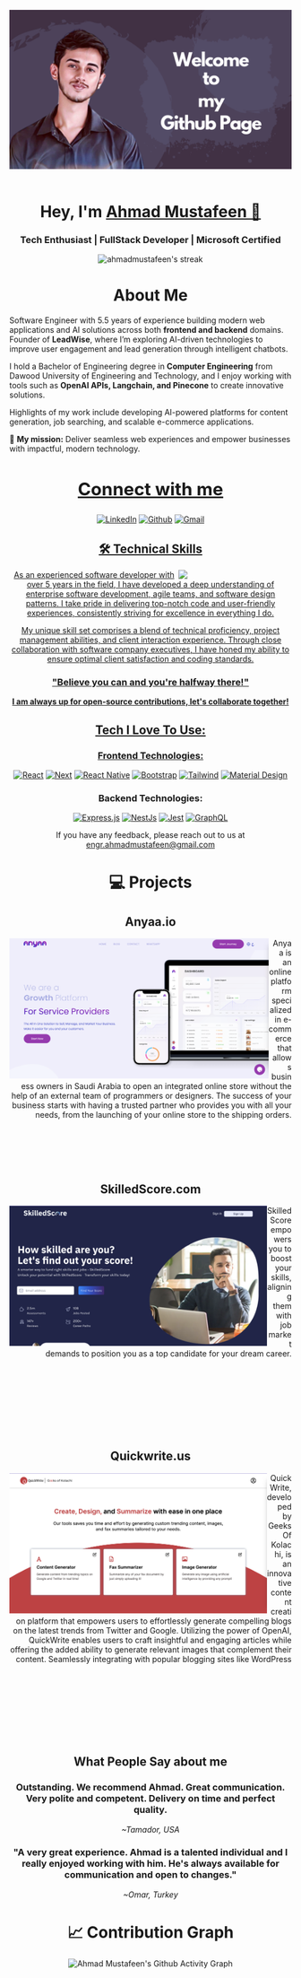 ![GitHubBanner](https://github.com/ahmadmustafeen/ahmadmustafeen/blob/09f8e665a705f518cde8ca88489aaa4f0007c94b/Github.png)
<br/>
<br/>


<h1 align="center" >Hey, I'm <a href="https://ahmadmustafeen.com" target="_blank"> Ahmad Mustafeen 👋</a>
<br/>

### <h3 align="center">Tech Enthusiast | FullStack Developer | Microsoft Certified </h3>

<p align="center">
    <img title="🔥 Get streak stats for your profile at git.io/streak-stats" alt="ahmadmustafeen's streak" src="https://streak-stats.demolab.com/?user=ahmadmustafeen&theme=monokai-metallian&hide_border=true"/>
</p>
 
## <h1 align="center"> About Me </h1>

Software Engineer with 5.5 years of experience building modern web applications and AI solutions across both **frontend and backend** domains. Founder of **LeadWise**, where I’m exploring AI-driven technologies to improve user engagement and lead generation through intelligent chatbots.

I hold a Bachelor of Engineering degree in **Computer Engineering** from Dawood University of Engineering and Technology, and I enjoy working with tools such as **OpenAI APIs, Langchain, and Pinecone** to create innovative solutions.

Highlights of my work include developing AI-powered platforms for content generation, job searching, and scalable e-commerce applications.  

🚀 **My mission:** Deliver seamless web experiences and empower businesses with impactful, modern technology.


   <div align="center">

## <a  href="https://www.linkedin.com/in/ahmadmustafeen" target="_blank"><h2 align="center">Connect with me</h2></a>

<p align="center">
<a  href="https://www.linkedin.com/in/ahmadmustafeen" target="_blank"><img alt="LinkedIn" src="https://img.shields.io/badge/linkedin%20-%230077B5.svg?&style=for-the-badge&logo=linkedin&logoColor=white" /></a>
<a href="https://github.com/ahmadmustafeen" target="_blank"><img alt="Github" src="https://img.shields.io/badge/GitHub-100000?style=for-the-badge&logo=github&logoColor=white"/></a>
<a href="mailto:engr.ahmadmustafeen@gmail.com"><img  alt="Gmail" src="https://img.shields.io/badge/Gmail-D14836?style=for-the-badge&logo=gmail&logoColor=white" />

</p>
 <div align="center">

## 🛠 Technical Skills
   
   <img width="40%" align="right"   src="https://user-images.githubusercontent.com/90326051/196059543-f26eed56-e331-4211-8c0f-7ec25ab482de.png">

As an experienced software developer with over 5 years in the field, I have developed a deep understanding of enterprise software development, agile teams, and software design patterns. I take pride in delivering top-notch code and user-friendly experiences, consistently striving for excellence in everything I do.

My unique skill set comprises a blend of technical proficiency, project management abilities, and client interaction experience. Through close collaboration with software company executives, I have honed my ability to ensure optimal client satisfaction and coding standards.

### "Believe you can and you're halfway there!"

**I am always up for open-source contributions, let's collaborate together!**

## Tech I Love To Use:

### Frontend Technologies:

<p align="center"> 
  <a href="#"><img alt="React" src="https://img.shields.io/badge/React-20232a.svg?logo=react&logoColor=%2361DAFB"></a>
     <a href="#"><img alt="Next" src="https://img.shields.io/badge/NextJs-000000.svg?logo=Next.Js&logoColor=white"></a>
     <a href="#"><img alt="React Native" src="https://img.shields.io/badge/React%20Native-20232a.svg?logo=react&logoColor=%2361DAFB"></a>
    <a href="#"><img alt="Bootstrap" src="https://img.shields.io/badge/Bootstrap-7952B3.svg?logo=bootstrap&logoColor=white"></a>
    <a href="#"><img alt="Tailwind" src="https://img.shields.io/badge/-Tailwind-E8E8E8?logo=tailwindcss&logoColor=black%22"></a>
    <a href="#"><img alt="Material Design" src="https://img.shields.io/badge/Material%20Design-0081CB.svg?logo=material-design&logoColor=white"></a>
</p>

### Backend Technologies:

<p align="center"> 
<a href="#"><img alt="Express.js" src="https://img.shields.io/badge/Express.js-404d59.svg?logo=express&logoColor=white"></a>
    <a href="#"><img alt="NestJs" src="https://custom-icon-badges.demolab.com/badge/jest-ea2845.svg?logo=nestjs"></a>
    <a href="#"><img alt="Jest" src="https://custom-icon-badges.demolab.com/badge/jest-ff3c0c.svg?logo=jest"></a>
    <a href="#"><img alt="GraphQL" src="https://img.shields.io/badge/GraphQL-fff.svg?logo=graphql&logoColor=e10098"></a>
</p>

If you have any feedback, please reach out to us at engr.ahmadmustafeen@gmail.com

<h1 align="center">💻 Projects</h1>



## <h2>Anyaa.io</h2> 
    
<img height="250px" align="left"   src="https://github.com/ahmadmustafeen/ahmadmustafeen/blob/df6a870ab0844029227ffb6d52e5d012a0188dd0/anyaa.png">
   
<p align="right" height="250px">
    Anyaa is an online platform specialized in e-commerce that allows business owners in Saudi Arabia to open an integrated online store without the help of an external team of programmers or designers. The success of your business starts with having a trusted partner who provides you with all your needs, from the launching of your online store to the shipping orders.
</p>
<br/>
<br/>
<br/>
<br/>


## <h2>SkilledScore.com</h2>


    
<img  height="250px" align="left"   src="https://github.com/ahmadmustafeen/ahmadmustafeen/blob/af8cbc8af753f715085e8c71a4097dddac8d1fc3/skilledscore.png">
   
<p align="right" height="250px">
  SkilledScore empowers you to boost your skills, aligning them with job market demands to position you as a top candidate for your dream career.
</p>

<br/>
<br/>
<br/>
<br/>
<br/>
<br/>
<br/>


## <h2>Quickwrite.us</h2>


    
<img  height="250px" align="left"   src="https://github.com/ahmadmustafeen/ahmadmustafeen/blob/af8cbc8af753f715085e8c71a4097dddac8d1fc3/quickwrite.png">
   
<p align="right" height="250px">
  QuickWrite, developed by Geeks Of Kolachi, is an innovative content creation platform that empowers users to effortlessly generate compelling blogs on the latest trends from Twitter and Google. Utilizing the power of OpenAI, QuickWrite enables users to craft insightful and engaging articles while offering the added ability to generate relevant images that complement their content. Seamlessly integrating with popular blogging sites like WordPress
</p>

<br/>
<br/>
<br/>
<br/>
<br/>
<br/>
<br/>


## What People Say about me

<h3>Outstanding. We recommend Ahmad. Great communication. Very polite and competent. Delivery on time and perfect quality.</h3>
<i>~Tamador, USA</i>

<h3>"A very great experience. Ahmad is a talented individual and I really enjoyed working with him. He's always available for communication and open to changes."</h3>
<i>~Omar, Turkey</i>


 </div>

# 📈 Contribution Graph  

![Ahmad Mustafeen's Github Activity Graph](https://github-readme-activity-graph.vercel.app/graph?username=ahmadmustafeen&theme=react)

